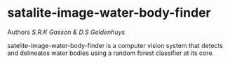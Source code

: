 # satalite-image-water-body-finder

Authors *S.R.K Gasson & D.S Geldenhuys*

satelite-image-water-body-finder is a computer vision system that detects and delineates water bodies using a random forest classifier at its core. 
